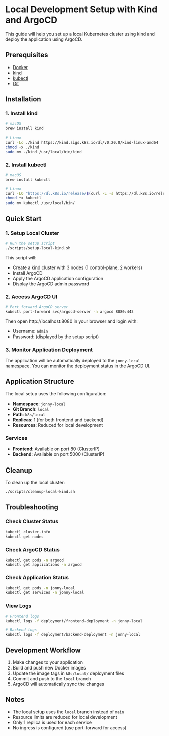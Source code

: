 # Local Development Setup with Kind and ArgoCD

This guide will help you set up a local Kubernetes cluster using kind and deploy the application using ArgoCD.

## Prerequisites

- [Docker](https://docs.docker.com/get-docker/)
- [kind](https://kind.sigs.k8s.io/docs/user/quick-start/#installation)
- [kubectl](https://kubernetes.io/docs/tasks/tools/)
- [Git](https://git-scm.com/)

## Installation

### 1. Install kind
```bash
# macOS
brew install kind

# Linux
curl -Lo ./kind https://kind.sigs.k8s.io/dl/v0.20.0/kind-linux-amd64
chmod +x ./kind
sudo mv ./kind /usr/local/bin/kind
```

### 2. Install kubectl
```bash
# macOS
brew install kubectl

# Linux
curl -LO "https://dl.k8s.io/release/$(curl -L -s https://dl.k8s.io/release/stable.txt)/bin/linux/amd64/kubectl"
chmod +x kubectl
sudo mv kubectl /usr/local/bin/
```

## Quick Start

### 1. Setup Local Cluster
```bash
# Run the setup script
./scripts/setup-local-kind.sh
```

This script will:
- Create a kind cluster with 3 nodes (1 control-plane, 2 workers)
- Install ArgoCD
- Apply the ArgoCD application configuration
- Display the ArgoCD admin password

### 2. Access ArgoCD UI
```bash
# Port forward ArgoCD server
kubectl port-forward svc/argocd-server -n argocd 8080:443
```

Then open http://localhost:8080 in your browser and login with:
- Username: `admin`
- Password: (displayed by the setup script)

### 3. Monitor Application Deployment
The application will be automatically deployed to the `jonny-local` namespace. You can monitor the deployment status in the ArgoCD UI.

## Application Structure

The local setup uses the following configuration:

- **Namespace**: `jonny-local`
- **Git Branch**: `local`
- **Path**: `k8s/local`
- **Replicas**: 1 (for both frontend and backend)
- **Resources**: Reduced for local development

### Services
- **Frontend**: Available on port 80 (ClusterIP)
- **Backend**: Available on port 5000 (ClusterIP)

## Cleanup

To clean up the local cluster:
```bash
./scripts/cleanup-local-kind.sh
```

## Troubleshooting

### Check Cluster Status
```bash
kubectl cluster-info
kubectl get nodes
```

### Check ArgoCD Status
```bash
kubectl get pods -n argocd
kubectl get applications -n argocd
```

### Check Application Status
```bash
kubectl get pods -n jonny-local
kubectl get services -n jonny-local
```

### View Logs
```bash
# Frontend logs
kubectl logs -f deployment/frontend-deployment -n jonny-local

# Backend logs
kubectl logs -f deployment/backend-deployment -n jonny-local
```

## Development Workflow

1. Make changes to your application
2. Build and push new Docker images
3. Update the image tags in `k8s/local/` deployment files
4. Commit and push to the `local` branch
5. ArgoCD will automatically sync the changes

## Notes

- The local setup uses the `local` branch instead of `main`
- Resource limits are reduced for local development
- Only 1 replica is used for each service
- No ingress is configured (use port-forward for access) 
